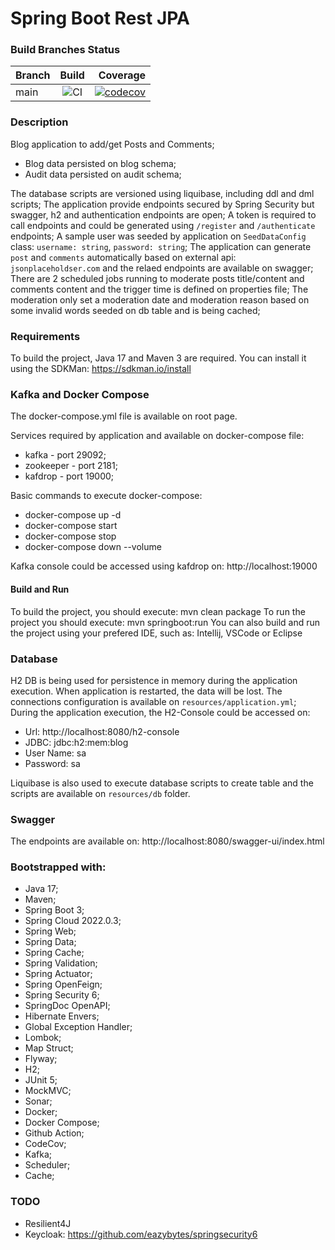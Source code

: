 # Spring Boot Rest JPA

### Build Branches Status

| Branch |                                          Build                                           |                                                                                                                                                   Coverage |
|--------|:----------------------------------------------------------------------------------------:|-----------------------------------------------------------------------------------------------------------------------------------------------------------:|
| main   | ![CI](https://github.com/oseasjs/springboot-rest-jpa/workflows/CI/badge.svg?branch=main) | [![codecov](https://codecov.io/gh/oseasjs/springboot-rest-jpa/branch/main/graph/badge.svg)](https://codecov.io/gh/oseasjs/springboot-rest-jpa/branch/main) |

### Description

Blog application to add/get Posts and Comments;

* Blog data persisted on blog schema;
* Audit data persisted on audit schema;

The database scripts are versioned using liquibase, including ddl and dml scripts;
The application provide endpoints secured by Spring Security but swagger, h2 and authentication endpoints are open;
A token is required to call endpoints and could be generated using `/register` and `/authenticate` endpoints;
A sample user was seeded by application on `SeedDataConfig` class: `username: string`, `password: string`;
The application can generate `post` and `comments` automatically based on external api: `jsonplaceholdser.com` and the relaed endpoints are available on swagger;
There are 2 scheduled jobs running to moderate posts title/content and comments content and the trigger time is defined on properties file; 
The moderation only set a moderation date and moderation reason based on some invalid words seeded on db table and is being cached;  

### Requirements

To build the project, Java 17 and Maven 3 are required. 
You can install it using the SDKMan: 
https://sdkman.io/install

### Kafka and Docker Compose

The docker-compose.yml file is available on root page.

Services required by application and available on docker-compose file:
* kafka - port 29092;
* zookeeper - port 2181;
* kafdrop - port 19000;

Basic commands to execute docker-compose:
* docker-compose up -d 
* docker-compose start
* docker-compose stop
* docker-compose down --volume

Kafka console could be accessed using kafdrop on: http://localhost:19000

#### Build and Run

To build the project, you should execute: mvn clean package
To run the project you should execute: mvn springboot:run
You can also build and run the project using your prefered IDE, such as: Intellij, VSCode or Eclipse

### Database

H2 DB is being used for persistence in memory during the application execution.
When application is restarted, the data will be lost.
The connections configuration is available on `resources/application.yml`;
During the application execution, the H2-Console could be accessed on: 

* Url: http://localhost:8080/h2-console
* JDBC: jdbc:h2:mem:blog
* User Name: sa
* Password: sa

Liquibase is also used to execute database scripts to create table and the scripts are available on `resources/db` folder.

### Swagger

The endpoints are available on:
http://localhost:8080/swagger-ui/index.html

### Bootstrapped with:

- Java 17;
- Maven;
- Spring Boot 3;
- Spring Cloud 2022.0.3;
- Spring Web;
- Spring Data;
- Spring Cache;
- Spring Validation;
- Spring Actuator;
- Spring OpenFeign;
- Spring Security 6;
- SpringDoc OpenAPI;
- Hibernate Envers;
- Global Exception Handler;
- Lombok;
- Map Struct;
- Flyway;
- H2;
- JUnit 5;
- MockMVC;
- Sonar;
- Docker;
- Docker Compose;
- Github Action;
- CodeCov;
- Kafka;
- Scheduler;
- Cache;

### TODO

- Resilient4J
- Keycloak: https://github.com/eazybytes/springsecurity6
